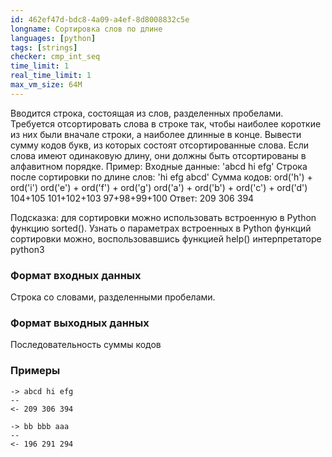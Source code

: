 ```yaml
---
id: 462ef47d-bdc8-4a09-a4ef-8d8008832c5e
longname: Сортировка слов по длине
languages: [python]
tags: [strings]
checker: cmp_int_seq
time_limit: 1
real_time_limit: 1
max_vm_size: 64M
---
```



Вводится строка, состоящая из слов, разделенных пробелами. Требуется отсортировать слова в строке так, чтобы наиболее короткие из них были вначале строки, а наиболее длинные в конце. Вывести сумму кодов букв, из которых состоят отсортированные слова. Если слова имеют одинаковую длину, они должны быть отсортированы в алфавитном порядке.
Пример:
Входные данные: 'abcd hi efg'
Строка после сортировки по длине слов: 'hi efg abcd'
Сумма кодов: ord('h') + ord('i') ord('e') + ord('f') + ord('g') ord('a') + ord('b') + ord('c') + ord('d')
104+105 101+102+103 97+98+99+100
Ответ: 209 306 394

Подсказка: для сортировки можно использовать встроенную в Python функцию sorted(). Узнать о параметрах встроенных в Python функций сортировки можно, воспользовавшись функцией help() интерпретаторе python3

### Формат входных данных

Строка со словами, разделенными пробелами.

### Формат выходных данных

Последовательность суммы кодов

### Примеры

```
-> abcd hi efg
--
<- 209 306 394
```

```
-> bb bbb aaa
--
<- 196 291 294
```
